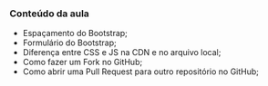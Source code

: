 ### Conteúdo da aula

- Espaçamento do Bootstrap;
- Formulário do Bootstrap;
- Diferença entre CSS e JS na CDN e no arquivo local;
- Como fazer um Fork no GitHub;
- Como abrir uma Pull Request para outro repositório no GitHub;